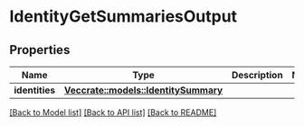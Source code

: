 # IdentityGetSummariesOutput

## Properties

Name | Type | Description | Notes
------------ | ------------- | ------------- | -------------
**identities** | [**Vec<crate::models::IdentitySummary>**](IdentitySummary.md) |  | 

[[Back to Model list]](../README.md#documentation-for-models) [[Back to API list]](../README.md#documentation-for-api-endpoints) [[Back to README]](../README.md)


